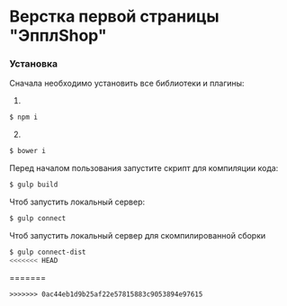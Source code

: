 # Верстка первой страницы "ЭпплShop"

### Установка
Сначала необходимо установить все библиотеки и плагины:

1.
```sh
$ npm i
```
2.
```sh
$ bower i
```
Перед началом пользования запустите скрипт для компиляции кода:
```sh
$ gulp build
```
Чтоб запустить локальный сервер: 
```sh
$ gulp connect
```
Чтоб запустить локальный сервер для скомпилированной сборки
```sh
$ gulp connect-dist
<<<<<<< HEAD
```
=======
```
>>>>>>> 0ac44eb1d9b25af22e57815883c9053894e97615
